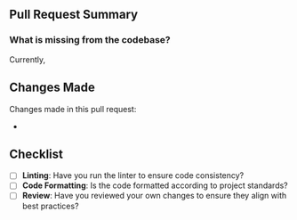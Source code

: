 ## Pull Request Summary

### What is missing from the codebase?

Currently,

## Changes Made

Changes made in this pull request:

-



## Checklist
- [ ] **Linting**: Have you run the linter to ensure code consistency?
- [ ] **Code Formatting**: Is the code formatted according to project standards?
- [ ] **Review**: Have you reviewed your own changes to ensure they align with best practices?
